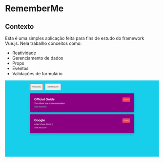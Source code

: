 # RememberMe
## Contexto

Esta é uma simples aplicação feita para fins de estudo do framework Vue.js. 
Nela trabalho conceitos como: 
- Reatividade
- Gerenciamento de dados
- Props
- Eventos
- Validações de formulário

![Preview da aplicação](preview.png)